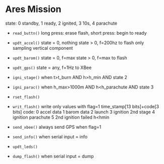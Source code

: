 # Ares Mission

state: 0 standby, 1 ready, 2 ignited, 3 10s, 4 parachute

- ```read_buttn()```
	long press: erase flash, short press: begin to ready
- ```updt_accel()```
	state = 0, nothing
	state > 0, f=200hz to flash
	only sampling vertical component
- ```updt_barom()```
	state = 0, f=max
	state > 0, f=max to flash
- ```updt_gps()```
	state = any, f=1Hz to XBee
- ```igni_stage()```
	when t>t_burn AND h>h_min AND state 2
- ```igni_parac()```
	when h_max>1000m AND h<h_parachute  AND state 3
- ```rset_flash()```

- ```writ_flash()```
	write only values with flag=1
	time_stamp[13 bits]+code[3 bits]
	code:
	0 accel data
	1 barom data
	2 launch
	3 ignition 2nd stage
	4 ignition parachute
	5 2nd ignition failed h<hmin
- ```send_xbee()```
	always send GPS when flag=1
- ```send_info()```
	when serial input = info
- ```updt_leds()```

- ```dump_flash()```
	when serial input = dump
